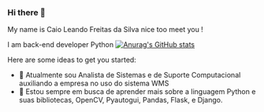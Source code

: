 ### Hi there 👋

My name is Caio Leando Freitas da Silva nice too meet you ! 

I am back-end developer Python
[![Anurag's GitHub stats](https://github-readme-stats.vercel.app/api?username=CaioLFreitas98)](https://github.com/anuraghazra/github-readme-stats)


Here are some ideas to get you started:

- 🔭 Atualmente sou Analista de Sistemas e de Suporte Computacional auxiliando a empresa no uso do sistema WMS 
- 🌱 Estou sempre em busca de aprender mais sobre a linguagem Python e suas bibliotecas, OpenCV, Pyautogui, Pandas, Flask, e Django.

